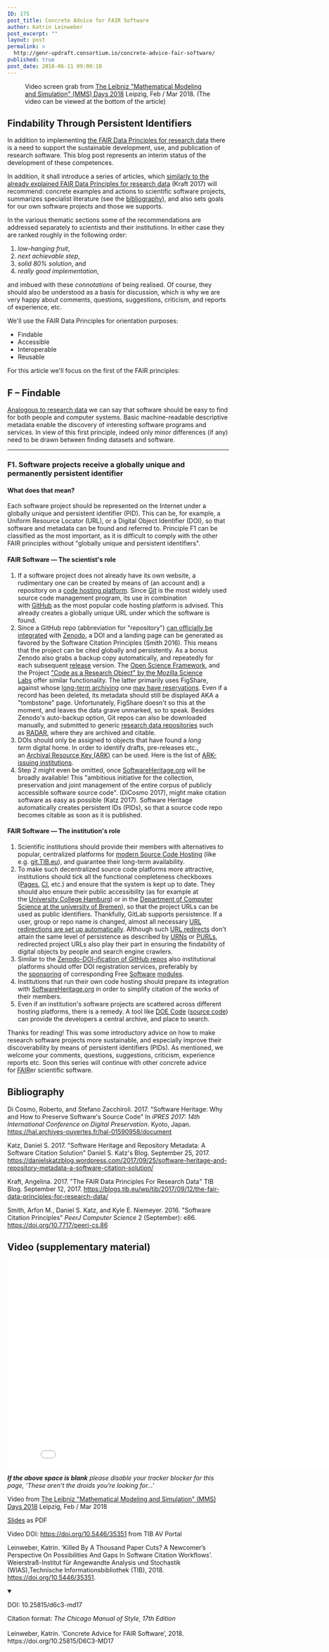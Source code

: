 ```yaml
---
ID: 175
post_title: Concrete Advice for FAIR Software
author: Katrin Leinweber
post_excerpt: ""
layout: post
permalink: >
  http://genr-updraft.consortium.io/concrete-advice-fair-software/
published: true
post_date: 2018-06-11 09:00:10
---
```

<!-- wp:image {"id":398,"align":"center"} -->
<figure class="wp-block-image aligncenter"><img src="http://genr.eu/wp/wp-content/uploads/2018/06/mms01.jpg" alt="" class="wp-image-398" />
	<figcaption>Video screen grab from <a href="https://av.tib.eu/series/415/the+leibniz+mathematical+modeling+and+simulation+mms+days+2018" rel="noopener">The Leibniz "Mathematical Modeling and Simulation" (MMS) Days 2018</a> Leipzig, Feb / Mar 2018. (The video can be viewed at the bottom of the article)</figcaption>
</figure>
<!-- /wp:image -->

<!-- wp:block {"ref":341} /-->

<!-- wp:block {"ref":172} /-->

<!-- wp:block {"ref":761} /-->

<!-- wp:heading -->
<h2>Findability Through Persistent Identifiers</h2>
<!-- /wp:heading -->

<!-- wp:paragraph -->
<p>In addition to implementing <a href="https://www.force11.org/group/fairgroup/fairprinciples" target="_blank">the FAIR Data Principles for research data</a> there is a need to support the sustainable development, use, and publication of research software. This blog post represents an interim status of the development of these competences.</p>
<!-- /wp:paragraph -->

<!-- wp:paragraph -->
<p>In addition, it shall introduce a series of articles, which <a href="https://blogs.tib.eu/wp/tib/2017/09/12/the-fair-data-principles-for-research-data/">similarly to the already explained FAIR Data Principles for research data</a> (Kraft 2017) will recommend: concrete examples and actions to scientific software projects, summarizes specialist literature (see the <a href="http://genr.eu/wp/concrete-advice-fair-software#bibliography">bibliography﻿</a>), and also sets goals for our own software projects and those we supports.</p>
<!-- /wp:paragraph -->

<!-- wp:more -->
<!--more-->
<!-- /wp:more -->

<!-- wp:paragraph -->
<p>In the various thematic sections some of the recommendations are addressed separately to scientists and their institutions. In either case they are ranked roughly in the following order:</p>
<!-- /wp:paragraph -->

<!-- wp:list {"className":"list-content"} -->
<ol class="list-content">
	<li><em>low-hanging fruit</em>,</li>
	<li><em>next achievable step</em>,</li>
	<li><em>solid 80% solution</em>, and</li>
	<li><em>really good implementation</em>,</li>
</ol>
<!-- /wp:list -->

<!-- wp:paragraph -->
<p>and imbued with these <em>connotations</em> of being realised. Of course, they should also be understood as a basis for discussion, which is why we are very happy about comments, questions, suggestions, criticism, and reports of experience, etc.</p>
<!-- /wp:paragraph -->

<!-- wp:paragraph -->
<p>We'll use the FAIR Data Principles for orientation purposes:</p>
<!-- /wp:paragraph -->

<!-- wp:list {"className":"list-content"} -->
<ul class="list-content">
	<li>Findable</li>
	<li>Accessible</li>
	<li>Interoperable</li>
	<li>Reusable</li>
</ul>
<!-- /wp:list -->

<!-- wp:paragraph -->
<p>For this article we'll focus on the first of the FAIR principles:</p>
<!-- /wp:paragraph -->

<!-- wp:heading -->
<h2><strong>F – F</strong>indable</h2>
<!-- /wp:heading -->

<!-- wp:paragraph -->
<p><a href="https://blogs.tib.eu/wp/tib/2017/09/12/the-fair-data-principles-for-research-data/#f">Analogous to research data</a> we can say that software should be easy to find for both people and computer systems. Basic machine-readable descriptive metadata enable the discovery of interesting software programs and services. In view of this first principle, indeed only minor differences (if any) need to be drawn between finding datasets and software.</p>
<!-- /wp:paragraph -->

<!-- wp:separator -->
<hr class="wp-block-separator" />
<!-- /wp:separator -->

<!-- wp:heading -->
<h3>F1. Software projects receive a globally unique and permanently persistent identifier</h3>
<!-- /wp:heading -->

<!-- wp:heading -->
<h4>What does that mean?</h4>
<!-- /wp:heading -->

<!-- wp:paragraph -->
<p>Each software project should be represented on the Internet under a globally unique and persistent identifier (PID). This can be, for example, a Uniform Resource Locator (URL), or a Digital Object Identifier (DOI), so that software and metadata can be found and referred to. Principle F1 can be classified as the most important, as it is difficult to comply with the other FAIR principles without "globally unique and persistent identifiers".</p>
<!-- /wp:paragraph -->

<!-- wp:heading -->
<h4>FAIR Software — The scientist's role</h4>
<!-- /wp:heading -->

<!-- wp:list {"className":"list-content"} -->
<ol class="list-content">
	<li>If a software project does not already have its own website, a rudimentary one can be created by means of (an account and) a repository on a <a href="https://en.wikipedia.org/wiki/Comparison_of_source_code_hosting_facilities" target="_blank">code hosting platform</a>. Since <a href="https://git-scm.com/" target="_blank">Git</a> is the most widely used source code management program, its use in combination with <a href="https://github.com/" target="_blank">GitHub</a> as the most popular code hosting platform is advised. This already creates a globally unique URL under which the software is found.</li>
	<li>Since a GitHub repo (abbreviation for "repository") <a href="https://guides.github.com/activities/citable-code/" target="_blank">can officially be integrated</a> with <a href="https://about.zenodo.org/" target="_blank">Zenodo</a>, a DOI and a landing page can be generated as favored by the Software Citation Principles (Smith 2016). This means that the project can be cited globally and persistently. As a bonus Zenodo also grabs a backup copy automatically, and repeatedly for each subsequent <a href="https://help.github.com/articles/about-releases/" target="_blank">release</a> version. The <a href="http://help.osf.io/m/addons/l/524149-storage-add-ons" target="_blank">Open Science Framework</a>, and the Project <a href="https://science.mozilla.org/blog/code-as-a-research-object-updates-prototypes-next-steps" target="_blank">"Code as a Research Object" by the Mozilla Science Labs</a> offer similar functionality. The latter primarily uses FigShare, against whose <a href="https://blogs.tib.eu/wp/tib/?s=LZA+Langzeitarchivierung" target="_blank">long-term archiving</a> one <a href="https://doi.org/10.6084/M9.FIGSHARE.1381402" target="_blank">may have reservations</a>. Even if a record has been deleted, its metadata should still be displayed AKA a "tombstone" page. Unfortunately, FigShare doesn't so this at the moment, and leaves the data grave unmarked, so to speak. Besides Zenodo's auto-backup option, Git repos can also be downloaded manually, and submitted to generic <a href="https://www.re3data.org/search?contentTypes%5B%5D=Software%20applications&amp;contentTypes%5B%5D=Source%20code" target="_blank">research data repositories</a> such as <a href="https://www.radar-service.eu/" target="_blank">RADAR</a>, where they are archived and citable.</li>
	<li>DOIs should only be assigned to objects that have found a <em>long term</em> digital home. In order to identify drafts, pre-releases etc., an <a href="https://en.wikipedia.org/wiki/Archival_Resource_Key" target="_blank">Archival Resource Key (ARK)</a> can be used. Here is the list of <a href="https://www.cdlib.org/uc3/naan_table.html" target="_blank">ARK-issuing institutions</a>.</li>
	<li>Step 2 might even be omitted, once <a href="https://www.softwareheritage.org/" target="_blank">SoftwareHeritage.org</a> will be broadly available! This "ambitious initiative for the collection, preservation and joint management of the entire corpus of publicly accessible software source code". (DiCosmo 2017), might make citation software as easy as possible (Katz 2017). Software Heritage automatically creates persistent IDs (PIDs), so that a source code repo becomes citable as soon as it is published.</li>
</ol>
<!-- /wp:list -->

<!-- wp:heading -->
<h4>FAIR Software — The institution's role</h4>
<!-- /wp:heading -->

<!-- wp:list {"className":"list-content"} -->
<ol class="list-content">
	<li>Scientific institutions should provide their members with alternatives to popular, centralized platforms for <a href="https://en.wikipedia.org/wiki/Comparison_of_source_code_hosting_facilities#Version_control_systems" target="_blank">modern Source Code Hosting</a> (like e.g. <a href="https://git.tib.eu/users/sign_in">git.TIB.eu</a>), and guarantee their long-term availability.</li>
	<li>To make such decentralized source code platforms more attractive, institutions should tick all the functional completeness checkboxes (<a href="https://docs.gitlab.com/ce/user/project/pages/index.html" target="_blank">Pages</a>, <a href="https://docs.gitlab.com/ce/ci/quick_start/README.html" target="_blank">CI</a>, etc.) and ensure that the system is kept up to date. They should also ensure their public accessibility (as for example at the <a href="https://git.universitaetskolleg.uni-hamburg.de/explore/projects" target="_blank">University College Hamburg</a>) or in the <a href="https://gitlab.informatik.uni-bremen.de/explore/projects" target="_blank">Department of Computer Science at the university of Bremen</a>), so that the project URLs can be used as public identifiers. Thankfully, GitLab supports persistence. If a user, group or repo name is changed, almost all necessary <a href="https://docs.gitlab.com/ce/user/project/index.html#redirects-when-changing-repository-paths" target="_blank">URL redirections are set up automatically</a>. Although such <a href="https://en.wikipedia.org/wiki/URL_redirection" target="_blank">URL redirects</a> don't attain the same level of persistence as described by <a href="https://de.wikipedia.org/wiki/Uniform_Resource_Name" target="_blank">URNs</a> or <a href="https://de.wikipedia.org/wiki/Persistent_Uniform_Resource_Locator" target="_blank">PURLs</a>, redirected project URLs also play their part in ensuring the findability of digital objects by people and search engine crawlers.</li>
	<li>Similar to the <a href="https://guides.github.com/activities/citable-code/" target="_blank">Zenodo-DOI-ification of GitHub repos</a> also institutional platforms should offer DOI registration services, preferably by the <a href="https://about.gitlab.com/development/" target="_blank">sponsoring</a> of corresponding Free <a href="https://github.com/zenodo/zenodo/issues/1404" target="_blank">Software</a> <a href="https://gitlab.com/gitlab-org/gitlab-ce/issues/35023" target="_blank">modules</a>.</li>
	<li>Institutions that run their own code hosting should prepare its integration with <a href="https://www.softwareheritage.org/2017/03/24/list-the-content-of-your-favorite-forge-in-just-a-few-steps/" target="_blank">SoftwareHeritage.org</a> in order to simplify citation of the works of their members.</li>
	<li>Even if an institution's software projects are scattered across different hosting platforms, there is a remedy. A tool like <a href="https://www.osti.gov/doecode/" target="_blank">DOE Code</a> (<a href="https://github.com/doecode" target="_blank">source code</a>) can provide the developers a central archive, and place to search.</li>
</ol>
<!-- /wp:list -->

<!-- wp:paragraph -->
<p>Thanks for reading! This was some introductory advice on how to make research software projects more sustainable, and especially improve their discoverability by means of persistent identifiers (PIDs). As mentioned, we welcome your comments, questions, suggestions, criticism, experience reports etc. Soon this series will continue with other concrete advice for <a href="https://blogs.tib.eu/wp/tib/2017/09/12/the-fair-data-principles-for-research-data/" target="_blank">FAIR</a>er scientific software.</p>
<!-- /wp:paragraph -->

<!-- wp:heading -->
<h2 id="bibliography">Bibliography</h2>
<!-- /wp:heading -->

<!-- wp:paragraph -->
<p>Di Cosmo, Roberto, and Stefano Zacchiroli. 2017. "Software Heritage: Why and How to Preserve Software's Source Code" In <em>iPRES 2017: 14th International Conference on Digital Preservation</em>. Kyoto, Japan. <a href="https://hal.archives-ouvertes.fr/hal-01590958/document" target="_blank">https://hal.archives-ouvertes.fr/hal-01590958/document</a></p>
<!-- /wp:paragraph -->

<!-- wp:paragraph -->
<p>Katz, Daniel S. 2017. "Software Heritage and Repository Metadata: A Software Citation Solution" Daniel S. Katz's Blog. September 25, 2017. <a href="https://danielskatzblog.wordpress.com/2017/09/25/software-heritage-and-repository-metadata-a-software-citation-solution/" target="_blank">https://danielskatzblog.wordpress.com/2017/09/25/software-heritage-and-repository-metadata-a-software-citation-solution/</a></p>
<!-- /wp:paragraph -->

<!-- wp:paragraph -->
<p>Kraft, Angelina. 2017. "The FAIR Data Principles For Research Data" TIB Blog. September 12, 2017. <a href="https://blogs.tib.eu/wp/tib/2017/09/12/the-fair-data-principles-for-research-data/" target="_blank">https://blogs.tib.eu/wp/tib/2017/09/12/the-fair-data-principles-for-research-data/</a></p>
<!-- /wp:paragraph -->

<!-- wp:paragraph -->
<p>Smith, Arfon M., Daniel S. Katz, and Kyle E. Niemeyer. 2016. "Software Citation Principles" <em>PeerJ Computer Science</em> 2 (September): e86. <a href="https://doi.org/10.7717/peerj-cs.86" target="_blank">https://doi.org/10.7717/peerj-cs.86﻿</a></p>
<!-- /wp:paragraph -->

<!-- wp:heading -->
<h2>Video (supplementary material)</h2>
<!-- /wp:heading -->

<!-- wp:html -->
<iframe width="840" height="472" scrolling="no" src="//av.tib.eu/player/35351#t=00:08" frameborder="0" allowfullscreen=""></iframe>
<!-- /wp:html -->

<!-- wp:paragraph {"backgroundColor":"very light gray"} -->
<p class="has-background has-very-light-gray-background-color"><em><strong>If the above space is blank</strong> please disable your tracker blocker for this page, 'These aren't the droids you're looking for...'</em></p>
<!-- /wp:paragraph -->

<!-- wp:paragraph -->
<p>Video from <a href="https://av.tib.eu/series/415/the+leibniz+mathematical+modeling+and+simulation+mms+days+2018">The Leibniz "Mathematical Modeling and Simulation" (MMS) Days 2018</a> Leipzig, Feb / Mar 2018</p>
<!-- /wp:paragraph -->

<!-- wp:paragraph -->
<p><a href="http://tib.flowcenter.de/mfc/medialink/3/de244013a88953b0e43b182074ef451d68fd177709456664ff26b4d6de9b063ff8/180301-Leibniz-MMS-Days-software-citation-Katrin-Leinweber-TIB.PDF">Slides</a> as PDF</p>
<!-- /wp:paragraph -->

<!-- wp:paragraph -->
<p>Video DOI: <a href="https://doi.org/10.5446/35351">https://doi.org/10.5446/35351</a> from TIB AV Portal</p>
<!-- /wp:paragraph -->

<!-- wp:paragraph -->
<p>
	Leinweber, Katrin. ‘Killed By A Thousand Paper Cuts? A Newcomer’s Perspective On Possibilities And Gaps In Software Citation Workflows’. Weierstraß-Institut für Angewandte Analysis und Stochastik (WIAS),Technische Informationsbibliothek (TIB), 2018. <a href="https://doi.org/10.5446/35351">https://doi.org/10.5446/35351</a>.

</p>
<!-- /wp:paragraph -->

<!-- wp:html -->
<div class="wp-block-atomic-blocks-ab-accordion ab-block-accordion ab-font-size-18">
	<details open="">
		<summary class="ab-accordion-title">
			<p>DOI: 10.25815/d6c3-md17</p>
		</summary>
		<p class="ab-accordion-text">Citation format:&nbsp;<em>The Chicago Manual of Style, 17th Edition</em> <br><br>Leinweber, Katrin. ‘Concrete Advice for FAIR Software’, 2018. https://doi.org/10.25815/D6C3-MD17<br></p>
	</details>
</div>
<!-- /wp:html -->